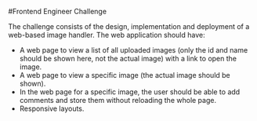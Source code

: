 #Frontend Engineer Challenge

The challenge consists of the design, implementation and deployment of a web-based image handler.
The web application should have:
- A web page to view a list of all uploaded images (only the id and name should be
shown here, not the actual image) with a link to open the image.
- A web page to view a specific image (the actual image should be shown).
- In the web page for a specific image, the user should be able to add comments and
store them without reloading the whole page.
- Responsive layouts.
